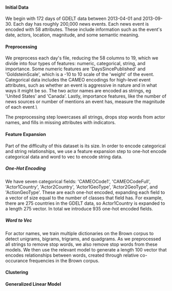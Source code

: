 
#### Initial Data
We begin with 172 days of GDELT data between 2013-04-01 and 2013-09-30. Each day has roughly 200,000 news events. Each news event is encoded with 58 attributes. These include information such as the event's date, actors, location, magnitude, and some semantic meaning. 

#### Preprocessing
We preprocess each day's file, reducing the 58 columns to 19, which we divide into four types of features: numeric, categorical, string, and importance. Some numeric features are 'DaysSincePublished' and 'GoldsteinScale', which is a -10 to 10 scale of the 'weight' of the event. Categorical data includes the CAMEO encodings for high-level event attributes, such as whether an event is aggressive in nature and in what ways it might be so. The two actor names are encoded as strings, eg 'United States' and 'Canada'. Lastly, importance features, like the number of news sources or number of mentions an event has, measure the magnitude of each event.\\

The preprocessing step lowercases all strings, drops stop words from actor names, and fills in missing attributes with indicators.

#### Feature Expansion
Part of the difficulty of this dataset is its size. In order to encode categorical and string relationships, we use a feature expansion step to one-hot encode categorical data and word to vec to encode string data.

##### One-Hot Encoding
We have seven categorical fields: 'CAMEOCode1', 'CAMEOCodeFull', 'Actor1Country', 'Actor2Country', 'Actor1GeoType', 'Actor2GeoType', and 'ActionGeoType'. These are each one-hot encoded, expanding each field to a vector of size equal to the number of classes that field has. For example, there are 275 countries in the GDELT data, so Actor1Country is expanded to a length 275 vector. In total we introduce 935 one-hot encoded fields.

##### Word to Vec
For actor names, we train multiple dictionaries on the Brown corpus to detect unigrams, bigrams, trigrams, and quadgrams. As we preprocessed all strings to remove stop words, we also remove stop words from these models. We then use the relevant model to generate a length 100 vector that encodes relationships between words, created through relative co-occurance frequencies in the Brown corpus. 

#### Clustering

#### Generalized Linear Model